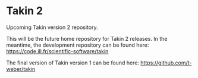 # Takin 2
Upcoming Takin version 2 repository.

This will be the future home repository for Takin 2 releases.
In the meantime, the development repository can be found here:
https://code.ill.fr/scientific-software/takin

The final version of Takin version 1 can be found here: 
https://github.com/t-weber/takin
